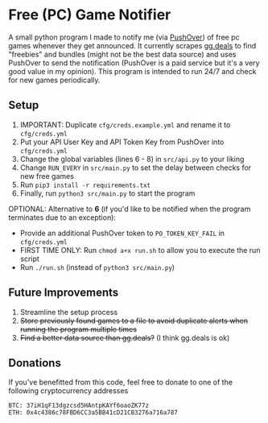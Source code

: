 # Free (PC) Game Notifier
A small python program I made to notify me (via [PushOver](https://pushover.net/)) of free pc games whenever they get announced. It currently scrapes [gg.deals](https://gg.deals/) to find "freebies" and bundles (might not be the best data source) and uses PushOver to send the notification (PushOver is a paid service but it's a very good value in my opinion). This program is intended to run 24/7 and check for new games periodically.

## Setup
1. IMPORTANT: Duplicate `cfg/creds.example.yml` and rename it to `cfg/creds.yml`
2. Put your API User Key and API Token Key from PushOver into `cfg/creds.yml`
3. Change the global variables (lines 6 - 8) in `src/api.py` to your liking
4. Change `RUN_EVERY` in `src/main.py` to set the delay between checks for new free games
5. Run `pip3 install -r requirements.txt`
6. Finally, run `python3 src/main.py` to start the program

OPTIONAL: Alternative to **6** (if you'd like to be notified when the program terminates due to an exception):
* Provide an additional PushOver token to `PO_TOKEN_KEY_FAIL` in `cfg/creds.yml`
* FIRST TIME ONLY: Run `chmod a+x run.sh` to allow you to execute the run script
* Run `./run.sh` (instead of `python3 src/main.py`)

## Future Improvements
1. Streamline the setup process
2. <s>Store previously found games to a file to avoid duplicate alerts when running the program multiple times</s>
3. <s>Find a better data source than gg.deals?</s> (I think gg.deals is ok)

## Donations
If you've benefitted from this code, feel free to donate to one of the following cryptocurrency addresses

    BTC: 37iH1qF13dgzcsd5HAntpKAYf6oaoZK77z
    ETH: 0x4c4386c78FBD6CC3a5BB41cD21CB3276a716a787
